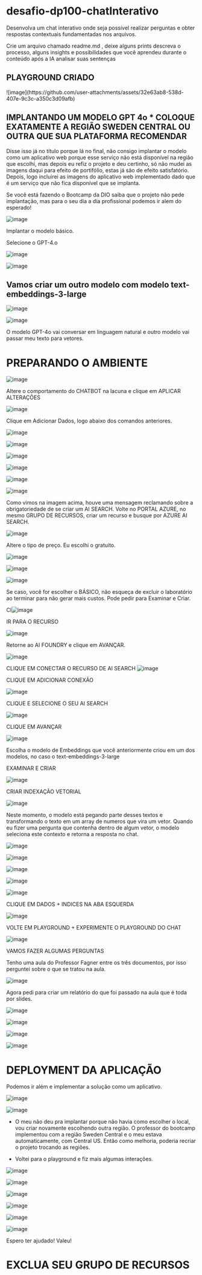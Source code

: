 # desafio-dp100-chatInterativo
Desenvolva um chat interativo onde seja possível realizar perguntas e obter respostas contextuais fundamentadas nos arquivos.


Crie um arquivo chamado readme.md , deixe alguns prints descreva o processo, alguns insights e possibilidades que você aprendeu durante o conteúdo após a IA analisar suas sentenças

<h2> PLAYGROUND CRIADO </h2>
![image](https://github.com/user-attachments/assets/32e63ab8-538d-407e-9c3c-a350c3d09afb)

<h2> IMPLANTANDO UM MODELO GPT 4o  * COLOQUE EXATAMENTE A REGIÃO SWEDEN CENTRAL OU OUTRA QUE SUA PLATAFORMA RECOMENDAR </h2>

Disse isso já no título porque lá no final, não consigo implantar o modelo como um aplicativo web porque esse serviço não está disponível na região que escolhi, mas depois eu refiz o projeto e deu certinho, só não mudei as imagens daqui para efeito de portifólio, estas já são de efeito satisfatório. Depois, logo incluirei as imagens do aplicativo web implementado dado que é um serviço que não fica disponível que se implanta. 

Se você está fazendo o Bootcamp da DIO saiba que o projeto não pede implantação, mas para o seu dia a dia profissional podemos ir alem do esperado!

![image](https://github.com/user-attachments/assets/2ceba7fb-6980-4593-95af-f2869393cf2f)

Implantar o modelo básico. 

Selecione o GPT-4.o

![image](https://github.com/user-attachments/assets/19bcd339-db11-4f8a-8ca3-3dcd5bd4e4d4)

![image](https://github.com/user-attachments/assets/0a59f043-214c-43ae-ab1d-0dd5b939bb41)

<h2> Vamos criar um outro modelo com modelo text-embeddings-3-large </h2>

![image](https://github.com/user-attachments/assets/dd19ab4e-aecf-459e-9556-8967cbdc112a)

![image](https://github.com/user-attachments/assets/18cfe594-3286-474a-abeb-b20b8a6f6049)

O modelo GPT-4o vai conversar em linguagem natural e outro modelo vai passar meu texto para vetores. 

<h1> PREPARANDO O AMBIENTE </h1>

![image](https://github.com/user-attachments/assets/efb49498-6e83-4787-b4f7-4f70afc20701)

Altere o comportamento do CHATBOT na lacuna e clique em APLICAR ALTERAÇÕES

![image](https://github.com/user-attachments/assets/3057a1d6-35c7-4ec8-86c3-17f232bc5c23)

Clique em Adicionar Dados, logo abaixo dos comandos anteriores.

![image](https://github.com/user-attachments/assets/97e14a68-82e5-440f-948e-e1309256b6bd)


![image](https://github.com/user-attachments/assets/db3367f4-da87-4a57-9a9d-fe8bee2c3edb)

![image](https://github.com/user-attachments/assets/13d9ea05-9c81-430d-9e20-c0159e7c53a9)

![image](https://github.com/user-attachments/assets/9b78ec1b-4d17-426f-9eb0-158f1c4bacfe)

![image](https://github.com/user-attachments/assets/d7fc5fb0-a3a0-4684-8c7b-8f2cd5fc9e9b)

![image](https://github.com/user-attachments/assets/a1f22bae-96a9-4dbc-ab8f-6e083889980c)

Como vimos na imagem acima, houve uma mensagem reclamando sobre a obrigatoriedade de se criar um AI SEARCH. 
Volte no PORTAL AZURE, no mesmo GRUPO DE RECURSOS, criar um recurso e busque por AZURE AI SEARCH. 

![image](https://github.com/user-attachments/assets/db49920d-bc74-44ca-8cbe-f9005375007e)

Altere o tipo de preço. Eu escolhi o gratuito. 


![image](https://github.com/user-attachments/assets/e548e6f1-f4ed-4d9a-b6ee-2423029e6723)

![image](https://github.com/user-attachments/assets/7de3ead0-c2ae-4212-9db5-f0269aaf79fc)

![image](https://github.com/user-attachments/assets/251e0827-72e8-44e8-a72e-1014e0aecec3)

Se caso, você for escolher o BÁSICO, não esqueça de excluir o laboratório ao terminar para não gerar mais custos. 
Pode pedir para Examinar e Criar.

Cl![image](https://github.com/user-attachments/assets/510915cf-5bf6-438d-80df-7a57001779c4)

IR PARA O RECURSO 

![image](https://github.com/user-attachments/assets/6467df94-0b08-4edf-ac2b-543addf5362f)

Retorne ao AI FOUNDRY e clique em AVANÇAR. 


![image](https://github.com/user-attachments/assets/9ad43595-252d-4cfb-a01d-b1798a058e99)

CLIQUE EM CONECTAR O RECURSO DE AI SEARCH
![image](https://github.com/user-attachments/assets/011a8252-1973-4920-babb-78534d221cb8)

CLIQUE EM ADICIONAR CONEXÃO

![image](https://github.com/user-attachments/assets/4c051415-1cbe-4063-97b2-5f0b4774c6ee)

CLIQUE E SELECIONE O SEU AI SEARCH 

![image](https://github.com/user-attachments/assets/0b704d41-fddd-473f-8cb7-db7b8d2fe744)

CLIQUE EM AVANÇAR


![image](https://github.com/user-attachments/assets/c6f44d3b-47b5-460c-ac77-489704c75deb)

Escolha o modelo de Embeddings que você anteriormente criou em um dos modelos, no caso o text-embeddings-3-large

EXAMINAR E CRIAR


![image](https://github.com/user-attachments/assets/4ba93949-a3c3-4964-891e-1dfeaaea92f0)

CRIAR INDEXAÇÃO VETORIAL


![image](https://github.com/user-attachments/assets/7cc439a8-c4a8-4d5b-8279-44dd769f0fe3)

Neste momento, o modelo está pegando parte desses textos e transformando o texto em um array de numeros que vira um vetor. 
Quando eu fizer uma pergunta que contenha dentro de algum vetor, o modelo seleciona este contexto e retorna a resposta no chat. 

![image](https://github.com/user-attachments/assets/3d510dcb-db92-4ee2-b90d-971e8834a115)

![image](https://github.com/user-attachments/assets/7eac3036-c2d1-44de-88da-855f53447a01)

![image](https://github.com/user-attachments/assets/125fe5df-b2ba-4a49-a29e-e8b4a235c6dc)

![image](https://github.com/user-attachments/assets/a10cdfaf-ba42-4806-a182-e2b6c5ef1ae4)

![image](https://github.com/user-attachments/assets/e693ae7b-cf27-42e4-9ae5-f292b53926fc)

CLIQUE EM DADOS + INDICES NA ABA ESQUERDA

![image](https://github.com/user-attachments/assets/c57abafd-4751-44c9-8fd4-f61f34574925)

VOLTE EM PLAYGROUND + EXPERIMENTE O PLAYGROUND DO CHAT


![image](https://github.com/user-attachments/assets/5a0ea738-ecc8-4320-9411-373109cc8ed6)

VAMOS FAZER ALGUMAS PERGUNTAS 

Tenho uma aula do Professor Fagner entre os três documentos, por isso perguntei sobre o que se tratou na aula.


![image](https://github.com/user-attachments/assets/169da5b7-d606-4271-b23d-95fdc1e5fb4d)

Agora pedi para criar um relatório do que foi passado na aula que é toda por slides. 

![image](https://github.com/user-attachments/assets/f3b1aae6-1ec4-4b45-8e05-47a33388933a)

![image](https://github.com/user-attachments/assets/83f390ad-235a-4672-a4ec-7802025a7bf1)

![image](https://github.com/user-attachments/assets/17b0bcf7-2189-46e1-bbfa-e0f9687eb7f5)

![image](https://github.com/user-attachments/assets/4334c5eb-cc78-4d15-b726-1bfa3270dbed)


<h1> DEPLOYMENT DA APLICAÇÃO </h1>

Podemos ir além e implementar a solução como um aplicativo. 


![image](https://github.com/user-attachments/assets/df42d6d9-131b-458d-96d6-a95a98d6f16f)

![image](https://github.com/user-attachments/assets/24955708-b563-4ca0-b64b-53d02ac66f44)

* O meu não deu pra implantar porque não havia como escolher o local, vou criar novamente escolhendo outra região. O professor do bootcamp implementou com a região Sweden Central e o meu estava automaticamente, com Central US. Então como melhoria, poderia recriar o projeto trocando as regiões.

* Voltei para o playground e fiz mais algumas interações.


![image](https://github.com/user-attachments/assets/d64ea614-fd23-4ad5-aeb1-a8151d8941d8)

![image](https://github.com/user-attachments/assets/7e7db074-a645-4159-bbba-18aabcbd183f)

![image](https://github.com/user-attachments/assets/9e578ad9-9483-4f96-8774-ee6836355a16)

![image](https://github.com/user-attachments/assets/4470ddcb-6376-4d73-9e19-2122f8c2d401)

![image](https://github.com/user-attachments/assets/8b406805-a095-4491-89f6-cb540c1b1ef0)

![image](https://github.com/user-attachments/assets/251eca93-86a9-4e35-967d-e7be474d9de1)

Espero ter ajudado! Valeu!

<h1> EXCLUA SEU GRUPO DE RECURSOS </h1>




